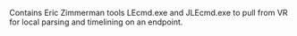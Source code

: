 Contains Eric Zimmerman tools LEcmd.exe and JLEcmd.exe to pull from VR for local parsing and timelining on an endpoint.
